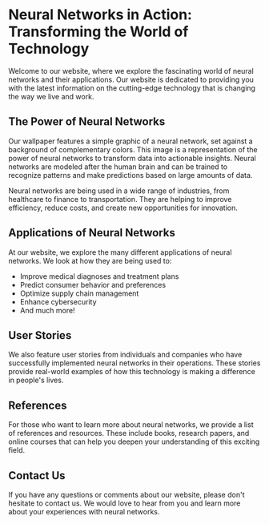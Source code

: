<!--font:Poppins-->

# Neural Networks in Action: Transforming the World of Technology

Welcome to our website, where we explore the fascinating world of neural networks and their applications. Our website is dedicated to providing you with the latest information on the cutting-edge technology that is changing the way we live and work.

## The Power of Neural Networks

Our wallpaper features a simple graphic of a neural network, set against a background of complementary colors. This image is a representation of the power of neural networks to transform data into actionable insights. Neural networks are modeled after the human brain and can be trained to recognize patterns and make predictions based on large amounts of data.

Neural networks are being used in a wide range of industries, from healthcare to finance to transportation. They are helping to improve efficiency, reduce costs, and create new opportunities for innovation.

## Applications of Neural Networks

At our website, we explore the many different applications of neural networks. We look at how they are being used to:

- Improve medical diagnoses and treatment plans
- Predict consumer behavior and preferences
- Optimize supply chain management
- Enhance cybersecurity
- And much more!

## User Stories

We also feature user stories from individuals and companies who have successfully implemented neural networks in their operations. These stories provide real-world examples of how this technology is making a difference in people's lives.

## References

For those who want to learn more about neural networks, we provide a list of references and resources. These include books, research papers, and online courses that can help you deepen your understanding of this exciting field.

## Contact Us

If you have any questions or comments about our website, please don't hesitate to contact us. We would love to hear from you and learn more about your experiences with neural networks.

<!--

Write me content for website with wallpaper which alt text is:

"A wallpaper with a simple graphic of a neural network, against a background of complementary colors."

The name/title of the page should not be 1:1 copy of the alt text but rather a real content of the website which is using this wallpaper.

- Use markdown format 
- Start with heading
- Heading should be short and concise
- The content should look like a real website 
- The website should not be about the wallpaper, wallpaper is just a related background
- Heading should be contain work "wallpaper" or "background"
- Include real sections like references, contact, user stories, etc. use things relevant to the page purpose.
- Feel free to use structure like headings, bullets, numbering, blockquotes, paragraphs, horizontal lines, etc.
- You can use formatting like bold or _italic_
- You can include UTF-8 emojis
- Links should be only #hash anchors (and you can refer to the document itself)
- Do not include images


---


# Neural Networks in Action: Transforming the World of Technology

Welcome to our website, where we explore the fascinating world of neural networks and their applications. Our website is dedicated to providing you with the latest information on the cutting-edge technology that is changing the way we live and work.

## The Power of Neural Networks

Our wallpaper features a simple graphic of a neural network, set against a background of complementary colors. This image is a representation of the power of neural networks to transform data into actionable insights. Neural networks are modeled after the human brain and can be trained to recognize patterns and make predictions based on large amounts of data.

Neural networks are being used in a wide range of industries, from healthcare to finance to transportation. They are helping to improve efficiency, reduce costs, and create new opportunities for innovation.

## Applications of Neural Networks

At our website, we explore the many different applications of neural networks. We look at how they are being used to:

- Improve medical diagnoses and treatment plans
- Predict consumer behavior and preferences
- Optimize supply chain management
- Enhance cybersecurity
- And much more!

## User Stories

We also feature user stories from individuals and companies who have successfully implemented neural networks in their operations. These stories provide real-world examples of how this technology is making a difference in people's lives.

## References

For those who want to learn more about neural networks, we provide a list of references and resources. These include books, research papers, and online courses that can help you deepen your understanding of this exciting field.

## Contact Us

If you have any questions or comments about our website, please don't hesitate to contact us. We would love to hear from you and learn more about your experiences with neural networks.

-->
